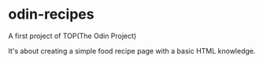 # odin-recipes

A first project of TOP(The Odin Project) 

It's about creating a simple food recipe page with a basic HTML knowledge. 